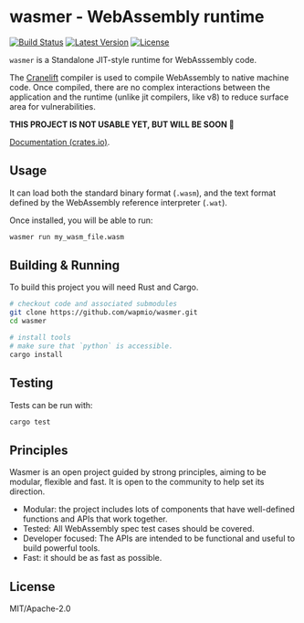 # wasmer - WebAssembly runtime

[![Build Status](https://api.travis-ci.org/wapmio/wasmer.svg?branch=master)](https://travis-ci.org/rust-lang-nursery/error-chain)
[![Latest Version](https://img.shields.io/crates/v/wasmer.svg)](https://crates.io/crates/error-chain)
[![License](https://img.shields.io/github/license/wapmio/wasmer.svg)](https://github.com/wapmio/wasmer)

`wasmer` is a Standalone JIT-style runtime for WebAsssembly code.

The [Cranelift](https://github.com/CraneStation/cranelift) compiler is used to compile WebAssembly to native machine code. Once compiled, there are no complex interactions between the application and the runtime (unlike jit compilers, like v8) to reduce surface area for vulnerabilities.

**THIS PROJECT IS NOT USABLE YET, BUT WILL BE SOON 🙂**

[Documentation (crates.io)](https://docs.rs/wasmer).

## Usage

It can load both the standard binary format (`.wasm`), and the text format
defined by the WebAssembly reference interpreter (`.wat`).

Once installed, you will be able to run:

```sh
wasmer run my_wasm_file.wasm
```

## Building & Running

To build this project you will need Rust and Cargo.

```sh
# checkout code and associated submodules
git clone https://github.com/wapmio/wasmer.git
cd wasmer

# install tools
# make sure that `python` is accessible.
cargo install
```

## Testing

Tests can be run with:

```sh
cargo test
```

## Principles

Wasmer is an open project guided by strong principles, aiming to be modular, flexible and fast. It is open to the community to help set its direction.

- Modular: the project includes lots of components that have well-defined functions and APIs that work together.
- Tested: All WebAssembly spec test cases should be covered.
- Developer focused: The APIs are intended to be functional and useful to build powerful tools.
- Fast: it should be as fast as possible.

## License

MIT/Apache-2.0
